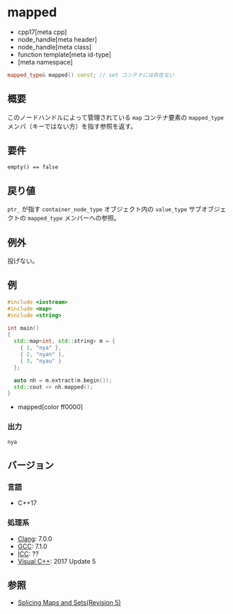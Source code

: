 # mapped
* cpp17[meta cpp]
* node_handle[meta header]
* node_handle[meta class]
* function template[meta id-type]
* [meta namespace]

```cpp
mapped_type& mapped() const; // set コンテナには存在ない
```

## 概要
このノードハンドルによって管理されている `map` コンテナ要素の `mapped_type` メンバ（キーではない方）を指す参照を返す。


## 要件
`empty() == false`


## 戻り値
`ptr_` が指す `container_node_type` オブジェクト内の `value_type` サブオブジェクトの `mapped_type` メンバーへの参照。


## 例外
投げない。


## 例
```cpp example
#include <iostream>
#include <map>
#include <string>

int main()
{
  std::map<int, std::string> m = { 
    { 1, "nya" },
    { 2, "nyan" },
    { 3, "nyau" }
  };

  auto nh = m.extract(m.begin());
  std::cout << nh.mapped();
}
```
* mapped[color ff0000]


### 出力
```
nya
```

## バージョン
### 言語
- C++17

### 処理系
- [Clang](/implementation.md#clang): 7.0.0
- [GCC](/implementation.md#gcc): 7.1.0
- [ICC](/implementation.md#icc): ??
- [Visual C++](/implementation.md#visual_cpp): 2017 Update 5


## 参照
- [Splicing Maps and Sets(Revision 5)](http://www.open-std.org/jtc1/sc22/wg21/docs/papers/2016/p0083r3.pdf)
